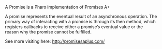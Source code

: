 A Promise is a Pharo implementation of Promises A+

A promise represents the eventual result of an asynchronous operation. The primary way of interacting with a promise is through its then method, which registers callbacks to receive either a promise’s eventual value or the reason why the promise cannot be fulfilled.

See more visiting here:
http://promisesaplus.com/
